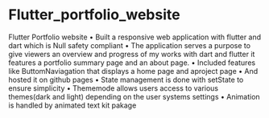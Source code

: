 # Flutter_portfolio_website
Flutter Portfolio website
•	Built a responsive web application with flutter and dart which is Null safety compliant
•	The application serves a purpose to give viewers an overview and progress of my works with dart and flutter it features a portfolio summary page and an about page.
•	Included features like ButtomNaviagation that displays a home page and aproject page
•	And hosted it on github pages
•	State management is done with setState to ensure simplicity
•	Thememode allows users access to various themes(dark and light) depending on the user systems settings
•	Animation is handled by animated text kit pakage

